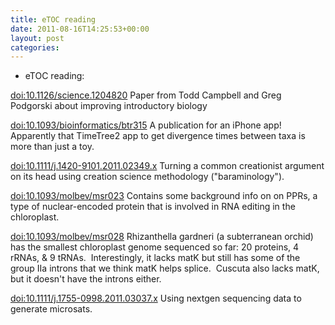```yaml
---
title: eTOC reading
date: 2011-08-16T14:25:53+00:00
layout: post
categories:
---
```

* eTOC reading:

[doi:10.1126/science.1204820][1] Paper from Todd Campbell and Greg Podgorski about improving introductory biology

[doi:10.1093/bioinformatics/btr315][2] A publication for an iPhone app! Apparently that TimeTree2 app to get divergence times between taxa is more than just a toy.

[doi:10.1111/j.1420-9101.2011.02349.x][3] Turning a common creationist argument on its head using creation science methodology ("baraminology").

[doi:10.1093/molbev/msr023][4] Contains some background info on on PPRs, a type of nuclear-encoded protein that is involved in RNA editing in the chloroplast.

[doi:10.1093/molbev/msr028][5] Rhizanthella gardneri (a subterranean orchid) has the smallest chloroplast genome sequenced so far: 20 proteins, 4 rRNAs, & 9 tRNAs.  Interestingly, it lacks matK but still has some of the group IIa introns that we think matK helps splice.  Cuscuta also lacks matK, but it doesn't have the introns either.

[doi:10.1111/j.1755-0998.2011.03037.x][6] Using nextgen sequencing data to generate microsats.

[1]: http://doi.org/10.1126/science.1204820
[2]: http://doi.org/10.1093/bioinformatics/btr315
[3]: http://doi.org/10.1111/j.1420-9101.2011.02349.x
[4]: http://doi.org/10.1093/molbev/msr023
[5]: http://doi.org/10.1093/molbev/msr028
[6]: http://doi.org/10.1111/j.1755-0998.2011.03037.x
